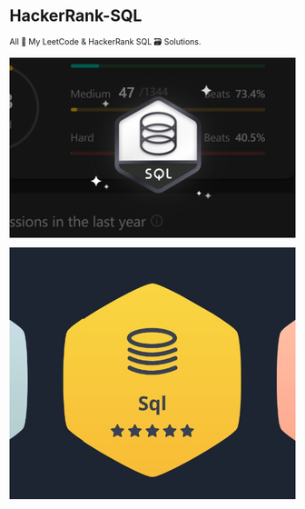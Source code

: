 # HackerRank-SQL
All 🧢 My LeetCode & HackerRank SQL 🗃️ Solutions.

![LeetCodeSql](Res/LeetCodeSql.jpg)

![HackerRankSql](Res/HackerRankSql.jpg)
